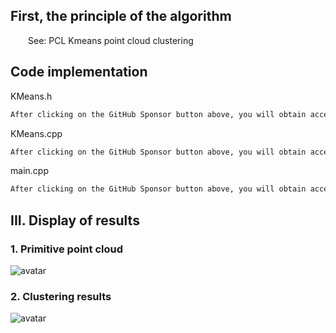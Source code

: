 ##  First, the principle of the algorithm 

  See: PCL Kmeans point cloud clustering 

##  Code implementation 

KMeans.h 

 ```python  
After clicking on the GitHub Sponsor button above, you will obtain access permissions to my private code repository ( https://github.com/slowlon/my_code_bar ) to view this blog code. By searching the code number of this blog, you can find the code you need, code number is: 2024020309574557011
 ```  
KMeans.cpp 

 ```python  
After clicking on the GitHub Sponsor button above, you will obtain access permissions to my private code repository ( https://github.com/slowlon/my_code_bar ) to view this blog code. By searching the code number of this blog, you can find the code you need, code number is: 2024020309574557011
 ```  
main.cpp 

 ```python  
After clicking on the GitHub Sponsor button above, you will obtain access permissions to my private code repository ( https://github.com/slowlon/my_code_bar ) to view this blog code. By searching the code number of this blog, you can find the code you need, code number is: 2024020309574557011
 ```  
##  III. Display of results 

###  1. Primitive point cloud 

![avatar]( a26324dda05a4e948f2c794366208e46.png) 

###  2. Clustering results 

![avatar]( 3109750bdb724a8489728e630929ac4d.png) 

